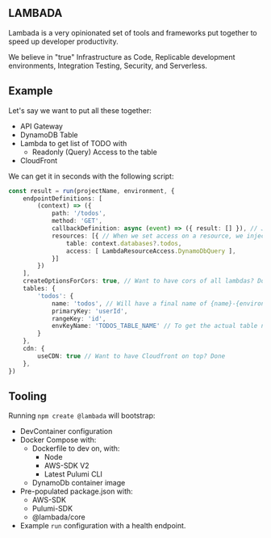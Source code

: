 ## LAMBADA
Lambada is a very opinionated set of tools and frameworks put together to speed up developer productivity.

We believe in "true" Infrastructure as Code, Replicable development environments, Integration Testing, Security, and Serverless.


## Example

Let's say we want to put all these together:
 - API Gateway
 - DynamoDB Table
 - Lambda to get list of TODO with
   - Readonly (Query) Access to the table 
 - CloudFront
 

We can get it in seconds with the following script:

```typescript
const result = run(projectName, environment, {
    endpointDefinitions: [
        (context) => ({
            path: '/todos',
            method: 'GET',
            callbackDefinition: async (event) => ({ result: [] }), // Just a callback with whatever data as body
            resources: [{ // When we set access on a resource, we inject the env var with the final name
                table: context.databases?.todos,
                access: [ LambdaResourceAccess.DynamoDbQuery ],
            }]
        })
    ],
    createOptionsForCors: true, // Want to have cors of all lambdas? Done
    tables: {
        'todos': {
            name: 'todos', // Will have a final name of {name}-{environment}
            primaryKey: 'userId',
            rangeKey: 'id',
            envKeyName: 'TODOS_TABLE_NAME' // To get the actual table name on runtime
        }
    },
    cdn: {
        useCDN: true // Want to have Cloudfront on top? Done
    },
})

```


## Tooling

Running `npm create @lambada` will bootstrap:

- DevContainer configuration
- Docker Compose with:
  - Dockerfile to dev on, with:
    - Node
    - AWS-SDK V2
    - Latest Pulumi CLI
  - DynamoDb container image
- Pre-populated package.json with:
  - AWS-SDK
  - Pulumi-SDK
  - @lambada/core
- Example `run` configuration with a health endpoint.

